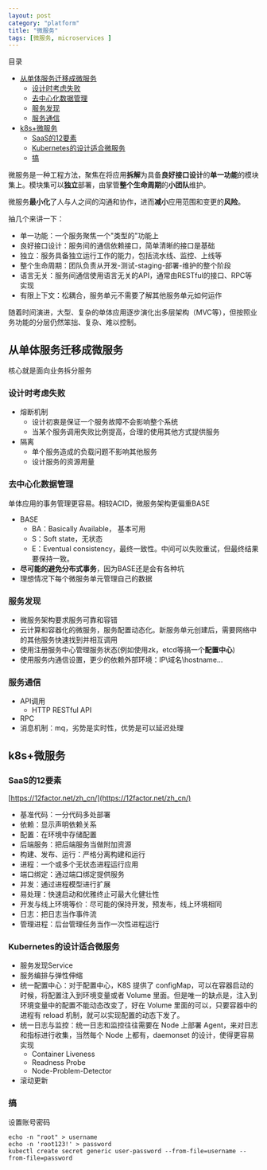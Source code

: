 ```yaml
---
layout: post
category: "platform"
title: "微服务"
tags: [微服务, microservices ]
---
```


目录

<!-- TOC -->

- [从单体服务迁移成微服务](#从单体服务迁移成微服务)
    - [设计时考虑失败](#设计时考虑失败)
    - [去中心化数据管理](#去中心化数据管理)
    - [服务发现](#服务发现)
    - [服务通信](#服务通信)
- [k8s+微服务](#k8s微服务)
    - [SaaS的12要素](#saas的12要素)
    - [Kubernetes的设计适合微服务](#kubernetes的设计适合微服务)
    - [搞](#搞)

<!-- /TOC -->

微服务是一种工程方法，聚焦在将应用**拆解**为具备**良好接口设计**的**单一功能**的模块集上。模块集可以**独立**部署，由掌管**整个生命周期**的**小团队**维护。

微服务**最小化**了人与人之间的沟通和协作，进而**减小**应用范围和变更的**风险**。

抽几个来讲一下：

+ 单一功能：一个服务聚焦一个"类型的"功能上
+ 良好接口设计：服务间的通信依赖接口，简单清晰的接口是基础
+ 独立：服务具备独立运行工作的能力，包括流水线、监控、上线等
+ 整个生命周期：团队负责从开发-测试-staging-部署-维护的整个阶段
+ 语言无关：服务间通信使用语言无关的API，通常由RESTful的接口、RPC等实现
+ 有限上下文：松耦合，服务单元不需要了解其他服务单元如何运作

随着时间演进，大型、复杂的单体应用逐步演化出多层架构（MVC等），但按照业务功能的分层仍然笨拙、复杂、难以控制。

## 从单体服务迁移成微服务

核心就是面向业务拆分服务

### 设计时考虑失败

+ 熔断机制
  + 设计初衷是保证一个服务故障不会影响整个系统
  + 当某个服务调用失败比例提高，合理的使用其他方式提供服务
+ 隔离
  + 单个服务造成的负载问题不影响其他服务
  + 设计服务的资源用量

### 去中心化数据管理

单体应用的事务管理更容易。相较ACID，微服务架构更偏重BASE

+ BASE
  + BA：Basically Available， 基本可用
  + S：Soft state，无状态
  + E：Eventual consistency，最终一致性。中间可以失败重试，但最终结果要保持一致。
+ **尽可能的避免分布式事务**，因为BASE还是会有各种坑
+ 理想情况下每个微服务单元管理自己的数据

### 服务发现

+ 微服务架构要求服务可靠和容错
+ 云计算和容器化的微服务，服务配置动态化。新服务单元创建后，需要网络中的其他服务快速找到并相互调用
+ 使用注册服务中心管理服务状态(例如使用zk，etcd等搞一个**配置中心**)
+ 使用服务内通信设置，更少的依赖外部环境：IP\域名\hostname\...

### 服务通信

+ API调用
  + HTTP RESTful API
+ RPC
+ 消息机制：mq，劣势是实时性，优势是可以延迟处理


## k8s+微服务

### SaaS的12要素

[https://12factor.net/zh_cn/](https://12factor.net/zh_cn/)

+ 基准代码：一分代码多处部署
+ 依赖：显示声明依赖关系
+ 配置：在环境中存储配置
+ 后端服务：把后端服务当做附加资源
+ 构建、发布、运行：严格分离构建和运行
+ 进程：一个或多个无状态进程运行应用
+ 端口绑定：通过端口绑定提供服务
+ 并发：通过进程模型进行扩展
+ 易处理：快速启动和优雅终止可最大化健壮性
+ 开发与线上环境等价：尽可能的保持开发，预发布，线上环境相同
+ 日志：把日志当作事件流
+ 管理进程：后台管理任务当作一次性进程运行

### Kubernetes的设计适合微服务

+ 服务发现Service
+ 服务编排与弹性伸缩
+ 统一配置中心：对于配置中心，K8S 提供了 configMap，可以在容器启动的时候，将配置注入到环境变量或者 Volume 里面。但是唯一的缺点是，注入到环境变量中的配置不能动态改变了，好在 Volume 里面的可以，只要容器中的进程有 reload 机制，就可以实现配置的动态下发了。
+ 统一日志与监控：统一日志和监控往往需要在 Node 上部署 Agent，来对日志和指标进行收集，当然每个 Node 上都有，daemonset 的设计，使得更容易实现
  + Container Liveness
  + Readness Probe
  + Node-Problem-Detector
+ 滚动更新

### 搞

设置账号密码

```shell
echo -n "root" > username
echo -n 'root123!' > password
kubectl create secret generic user-password --from-file=username --from-file=password
```

